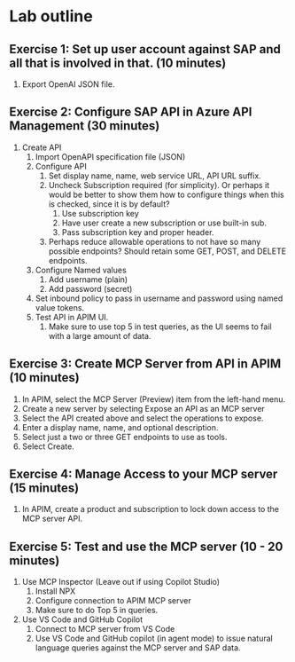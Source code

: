 # Lab outline

## Exercise 1: Set up user account against SAP and all that is involved in that. (10 minutes)

1. Export OpenAI JSON file.

## Exercise 2: Configure SAP API in Azure API Management (30 minutes)

1. Create API
   1. Import OpenAPI specification file (JSON)
   2. Configure API
      1. Set display name, name, web service URL, API URL suffix.
      2. Uncheck Subscription required (for simplicity). Or perhaps it would be better to show them how to configure things when this is checked, since it is by default?
         1. Use subscription key
         2. Have user create a new subscription or use built-in sub.
         3. Pass subscription key and proper header.
      3. Perhaps reduce allowable operations to not have so many possible endpoints? Should retain some GET, POST, and DELETE endpoints.
   3. Configure Named values
      1. Add username (plain)
      2. Add password (secret)
   4. Set inbound policy to pass in username and password using named value tokens.
   5. Test API in APIM UI.
      1. Make sure to use top 5 in test queries, as the UI seems to fail with a large amount of data.

## Exercise 3: Create MCP Server from API in APIM (10 minutes)

1. In APIM, select the MCP Server (Preview) item from the left-hand menu.
2. Create a new server by selecting Expose an API as an MCP server
3. Select the API created above and select the operations to expose.
4. Enter a display name, name, and optional description.
5. Select just a two or three GET endpoints to use as tools.
6. Select Create.

## Exercise 4: Manage Access to your MCP server (15 minutes)

1. In APIM, create a product and subscription to lock down access to the MCP server API.

## Exercise 5: Test and use the MCP server (10 - 20 minutes)

1. Use MCP Inspector (Leave out if using Copilot Studio)
   1. Install NPX
   2. Configure connection to APIM MCP server
   3. Make sure to do Top 5 in queries.
2. Use VS Code and GitHub Copilot
   1. Connect to MCP server from VS Code
   2. Use VS Code and GitHub copilot (in agent mode) to issue natural language queries against the MCP server and SAP data.